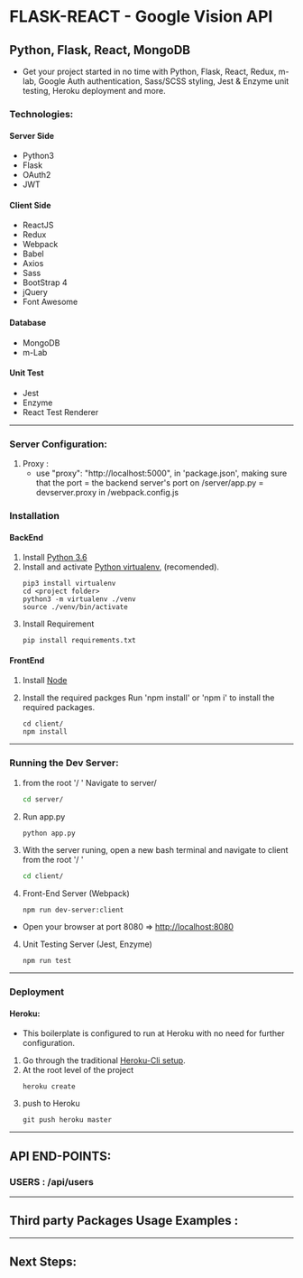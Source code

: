 # FLASK-REACT - Google Vision API

## Python, Flask, React, MongoDB

- Get your project started in no time with Python, Flask, React, Redux, m-lab, Google Auth authentication, Sass/SCSS styling, Jest & Enzyme unit testing, Heroku deployment and more.

### Technologies:

#### Server Side

- Python3
- Flask
- OAuth2
- JWT

#### Client Side

- ReactJS
- Redux
- Webpack
- Babel
- Axios
- Sass
- BootStrap 4
- jQuery
- Font Awesome

#### Database

- MongoDB
- m-Lab

#### Unit Test

- Jest
- Enzyme
- React Test Renderer

---

### Server Configuration:

1. Proxy :
   - use "proxy": "http://localhost:5000", in 'package.json', making sure that the port = the backend server's port on /server/app.py = devserver.proxy in /webpack.config.js

### Installation

#### BackEnd

1. Install [Python 3.6](https://www.python.org/downloads/)
2. Install and activate [Python virtualenv](https://virtualenv.pypa.io/en/stable/), (recomended).
   ```
   pip3 install virtualenv
   cd <project folder>
   python3 -m virtualenv ./venv
   source ./venv/bin/activate
   ```
3. Install Requirement
   ```
   pip install requirements.txt
   ```

#### FrontEnd

1. Install [Node](https://nodejs.org/en/)

2. Install the required packges
   Run 'npm install' or 'npm i' to install the required packages.
   ```
   cd client/
   npm install
   ```

---

### Running the Dev Server:

1. from the root '/ ' Navigate to server/
   ```bash
   cd server/
   ```
1. Run app.py
   ```bash
   python app.py
   ```
1. With the server runing, open a new bash terminal and navigate to client from the root '/ '

   ```bash
   cd client/
   ```

1. Front-End Server (Webpack)
   ```
   npm run dev-server:client
   ```

- Open your browser at port 8080 => [http://localhost:8080](http://localhost:8080)

4. Unit Testing Server (Jest, Enzyme)
   ```
   npm run test
   ```

---

### Deployment

#### Heroku:

- This boilerplate is configured to run at Heroku with no need for further configuration.

1. Go through the traditional [Heroku-Cli setup](https://devcenter.heroku.com/articles/heroku-cli).
2. At the root level of the project
   ```
   heroku create
   ```
3. push to Heroku
   ```
   git push heroku master
   ```

---

## API END-POINTS:

### USERS : /api/users

---

## Third party Packages Usage Examples :

---

## Next Steps:

